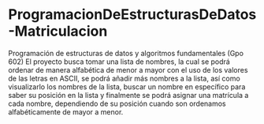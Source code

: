 # ProgramacionDeEstructurasDeDatos-Matriculacion
Programación de estructuras de datos y algoritmos fundamentales (Gpo 602)
El proyecto busca tomar una lista de nombres, la cual se podrá ordenar de manera alfabética de menor a mayor con el uso de los valores de las letras en ASCII, se podrá añadir más nombres a la lista, así como visualizarlo los nombres de la lista, buscar un nombre en específico para saber su posición en la lista y finalmente se podrá asignar una matrícula a cada nombre, dependiendo de su posición cuando son ordenamos alfabéticamente de mayor a menor.
